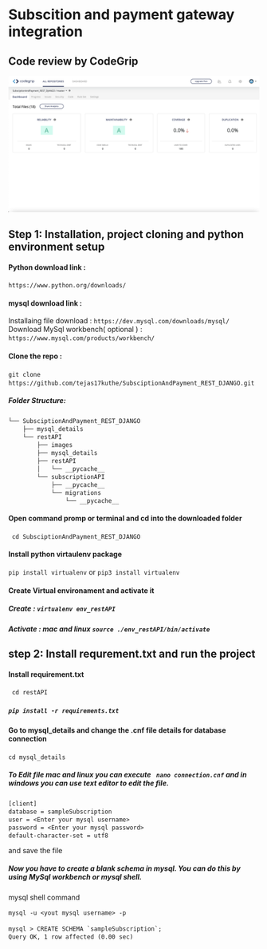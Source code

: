 # Subscition and payment gateway integration

## Code review by CodeGrip

![Review](/Images/codegrip_review.png)


## Step 1: Installation, project cloning and python environment setup

#### Python download link : 
`https://www.python.org/downloads/`

#### mysql download link : 
Installaing file download : `https://dev.mysql.com/downloads/mysql/` \
Download MySql workbench( optional ) : `https://www.mysql.com/products/workbench/`

#### Clone the repo :
```git clone https://github.com/tejas17kuthe/SubsciptionAndPayment_REST_DJANGO.git```

##### Folder Structure:
```
└── SubsciptionAndPayment_REST_DJANGO
    ├── mysql_details
    └── restAPI
        ├── images
        ├── mysql_details
        ├── restAPI
        │   └── __pycache__
        └── subscriptionAPI
            ├── __pycache__
            └── migrations
                └── __pycache__
```

#### Open command promp or terminal and cd into the downloaded folder
` cd SubsciptionAndPayment_REST_DJANGO`

#### Install python virtaulenv package
 ` pip install virtualenv `  or  ` pip3 install virtualenv ` 
 
#### Create Virtual environament and activate it

##### Create : ` virtualenv env_restAPI `

##### Activate : mac and linux ` source ./env_restAPI/bin/activate `  

## step 2: Install requrement.txt and run the project

#### Install requirement.txt
` cd restAPI`

##### `pip install -r requirements.txt` 

#### Go to mysql_details and change the .cnf file details for database connection
` cd mysql_details `

##### To Edit file mac and linux you can execute ` nano connection.cnf` and in windows you can use text editor to edit the file.

```
[client]
database = sampleSubscription
user = <Enter your mysql username>
password = <Enter your mysql password>
default-character-set = utf8
```
and save the file 

##### Now you have to create a blank schema in mysql. You can do this by using MySql workbench or mysql shell.
mysql shell command
```
mysql -u <yout mysql username> -p

mysql > CREATE SCHEMA `sampleSubscription`;
Query OK, 1 row affected (0.00 sec)

```
